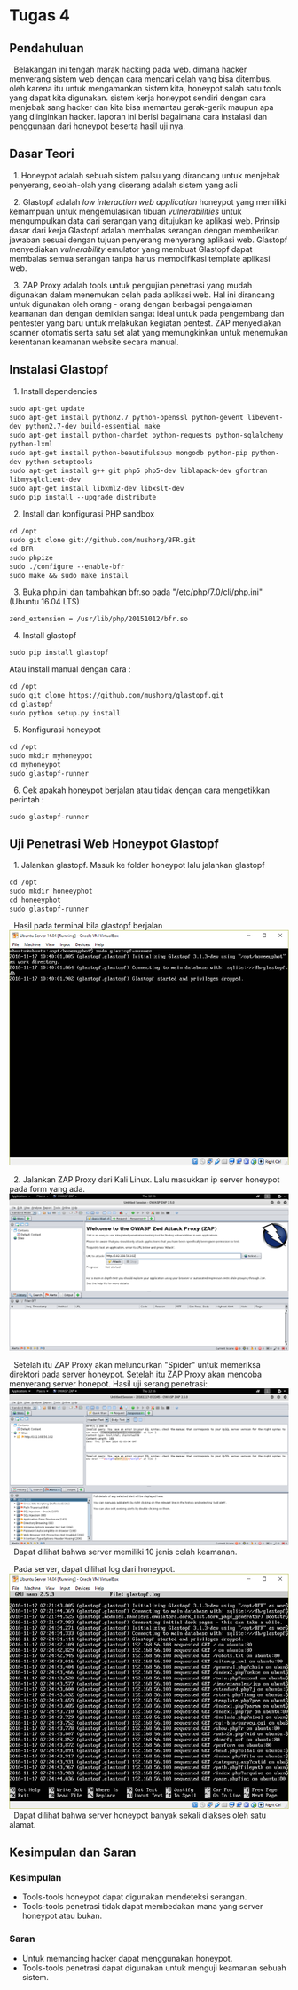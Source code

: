 # Tugas 4

## Pendahuluan

&nbsp; Belakangan ini tengah marak hacking pada web. dimana hacker menyerang sistem web dengan cara mencari celah yang bisa ditembus. oleh karena itu untuk mengamankan sistem kita, honeypot salah satu tools yang dapat kita digunakan. sistem kerja honeypot sendiri dengan cara menjebak sang hacker dan kita bisa memantau gerak-gerik maupun apa yang diinginkan hacker. laporan ini berisi bagaimana cara instalasi dan penggunaan dari honeypot beserta hasil uji nya.

## Dasar Teori

&nbsp; 1. Honeypot adalah sebuah sistem palsu yang dirancang untuk menjebak penyerang, seolah-olah yang diserang adalah sistem yang asli

&nbsp; 2. Glastopf adalah *low interaction web application* honeypot yang memiliki kemampuan untuk mengemulasikan tibuan *vulnerabilities* untuk mengumpulkan data dari serangan yang ditujukan ke aplikasi web. Prinsip dasar dari kerja Glastopf adalah membalas serangan dengan memberikan jawaban sesuai dengan tujuan penyerang menyerang aplikasi web. Glastopf menyediakan *vulnerability* emulator yang membuat Glastopf dapat membalas semua serangan tanpa harus memodifikasi template aplikasi web.

&nbsp; 3. ZAP Proxy adalah tools untuk pengujian penetrasi yang mudah digunakan dalam menemukan celah pada aplikasi web. Hal ini dirancang untuk digunakan oleh orang - orang dengan berbagai pengalaman keamanan dan dengan demikian sangat ideal untuk pada pengembang dan pentester yang baru untuk melakukan kegiatan pentest. ZAP menyediakan scanner otomatis serta satu set alat yang memungkinkan untuk menemukan kerentanan keamanan website secara manual.

## Instalasi Glastopf

&nbsp; 1. Install dependencies
```
sudo apt-get update
sudo apt-get install python2.7 python-openssl python-gevent libevent-dev python2.7-dev build-essential make
sudo apt-get install python-chardet python-requests python-sqlalchemy python-lxml
sudo apt-get install python-beautifulsoup mongodb python-pip python-dev python-setuptools
sudo apt-get install g++ git php5 php5-dev liblapack-dev gfortran libmysqlclient-dev
sudo apt-get install libxml2-dev libxslt-dev
sudo pip install --upgrade distribute
```

&nbsp; 2. Install dan konfigurasi PHP sandbox
```
cd /opt
sudo git clone git://github.com/mushorg/BFR.git
cd BFR
sudo phpize
sudo ./configure --enable-bfr
sudo make && sudo make install
```

&nbsp; 3. Buka php.ini dan tambahkan bfr.so pada "/etc/php/7.0/cli/php.ini" (Ubuntu 16.04 LTS)
```
zend_extension = /usr/lib/php/20151012/bfr.so
```

&nbsp; 4. Install glastopf
```
sudo pip install glastopf
```
Atau install manual dengan cara :
```
cd /opt
sudo git clone https://github.com/mushorg/glastopf.git
cd glastopf
sudo python setup.py install
```

&nbsp; 5. Konfigurasi honeypot
```
cd /opt
sudo mkdir myhoneypot
cd myhoneypot
sudo glastopf-runner
```

&nbsp; 6. Cek apakah honeypot berjalan atau tidak dengan cara mengetikkan perintah :
```
sudo glastopf-runner
```

## Uji Penetrasi Web Honeypot Glastopf

&nbsp; 1. Jalankan glastopf. Masuk ke folder honeypot lalu jalankan glastopf
```
cd /opt
sudo mkdir honeeyphot
cd honeeyphot
sudo glastopf-runner
```
&nbsp; Hasil pada terminal bila glastopf berjalan
![alt text](https://raw.githubusercontent.com/HerdiantoNaufal/PKSJ_Kel6/master/Gambar/glastopf%20running.PNG "")

&nbsp; 2. Jalankan ZAP Proxy dari Kali Linux. Lalu masukkan ip server honeypot pada form yang ada.
![alt text](https://raw.githubusercontent.com/HerdiantoNaufal/PKSJ_Kel6/master/Gambar/zap%20attack.PNG "")

&nbsp; Setelah itu ZAP Proxy akan meluncurkan "Spider" untuk memeriksa direktori pada server honeypot. Setelah itu ZAP Proxy akan mencoba menyerang server honepot. Hasil uji serang penetrasi:
![alt text](https://raw.githubusercontent.com/HerdiantoNaufal/PKSJ_Kel6/master/Gambar/zap%20hasil.png "")
&nbsp; Dapat dilihat bahwa server memiliki 10 jenis celah keamanan.

&nbsp; Pada server, dapat dilihat log dari honeypot.
![alt text](https://raw.githubusercontent.com/HerdiantoNaufal/PKSJ_Kel6/master/Gambar/log%20glastopf.PNG "")
&nbsp; Dapat dilihat bahwa server honeypot banyak sekali diakses oleh satu alamat.


## Kesimpulan dan Saran

### Kesimpulan
* Tools-tools honeypot dapat digunakan mendeteksi serangan.
* Tools-tools penetrasi tidak dapat membedakan mana yang server honeypot atau bukan.

### Saran
* Untuk memancing hacker dapat menggunakan honeypot.
* Tools-tools penetrasi dapat digunakan untuk menguji keamanan sebuah sistem.
